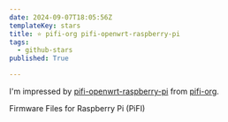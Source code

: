 ```yaml
---
date: 2024-09-07T18:05:56Z
templateKey: stars
title: ⭐ pifi-org pifi-openwrt-raspberry-pi
tags:
  - github-stars
published: True

---
```


I'm impressed by [pifi-openwrt-raspberry-pi](https://github.com/pifi-org/pifi-openwrt-raspberry-pi) from [pifi-org](https://github.com/pifi-org).

Firmware Files for Raspberry Pi (PiFI)
